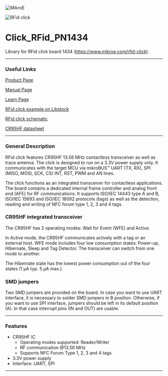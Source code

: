 ![MikroE](http://www.mikroe.com/img/designs/beta/logo_small.png)

![RFid click](https://libstock.mikroe.com/img/projects/21707/739/1373377053_rfid-cli_thumb.jpg)

# Click_RFid_PN1434
Library for RFid click board 1434 (https://www.mikroe.com/rfid-click).

---
### Useful Links

[Product Page](https://www.mikroe.com/rfid-click)

[Manual Page](https://www.mikroe.com/rfid-click#idTabFSCHT765)

[Learn Page](http://learn.mikroe.com/what-is-rfid/)

[RFid click example on Libstock](https://libstock.mikroe.com/projects/view/739/rfid-click-example)

[RFid click schematic](https://download.mikroe.com/documents/add-on-boards/click/rfid/rfid-click-schematic-v103.pdf)

[CR95HF datasheet](https://download.mikroe.com/documents/datasheets/cr95hf-datasheet.pdf)

---
### General Description

RFid click features CR95HF 13.56 MHz contactless transceiver as well as trace antenna. The click is designed to run on a 3.3V power supply only. It communicates with the target MCU via mikroBUS™ UART (TX, RX), SPI (MISO, MOSI, SCK, CS) INT, RST, PWM and AN lines.

The click functions as an integrated transceiver for contactless applications. The board contains a dedicated internal frame controller and analog front end (AFE) for RF communications. It supports ISO/IEC 14443 type A and B, ISO/IEC 15693 and ISO/IEC 18092 protocols (tags) as well as the detection, reading and writing of NFC forum type 1, 2, 3 and 4 tags.

### CR95HF integrated transceiver
The CR95HF has 2 operating modes: Wait for Event (WFE) and Active.

In Active mode, the CR95HF communicates actively with a tag or an external host. WFE mode includes four low consumption states: Power-up, Hibernate, Sleep and Tag Detector. The transceiver can switch from one mode to another.

The Hibernate state has the lowest power consumption out of the four states (1 µA typ. 5 µA max.).

### SMD jumpers
Two SMD jumpers are provided on the board. In case you want to use UART interface, it is necessary to solder SMD jumpers in B position. Otherwise, if you want to use SPI interface, jumpers should be left in its default position (A). In that case interrupt pins (IN and OUT) are usable.

---
### Features
- CR95HF IC
  - Operating modes supported: Reader/Writer
  - RF communication @13.56 MHz
  - Supports NFC Forum Type 1, 2, 3 and 4 tags
- 3.3V power supply
- Interface: UART, SPI

---